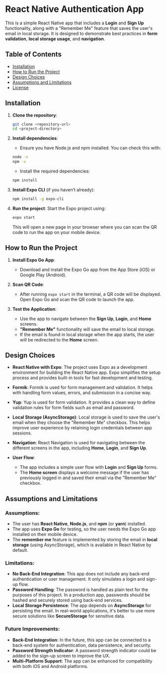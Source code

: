 # React Native Authentication App

This is a simple React Native app that includes a **Login** and **Sign Up** functionality, along with a "Remember Me" feature that saves the user's email in local storage. It is designed to demonstrate best practices in **form validation**, **local storage usage**, and **navigation**.

## Table of Contents

- [Installation](#installation)
- [How to Run the Project](#how-to-run-the-project)
- [Design Choices](#design-choices)
- [Assumptions and Limitations](#assumptions-and-limitations)
- [License](#license)

## Installation

1. **Clone the repository**:
    ```bash
    git clone <repository-url>
    cd <project-directory>
    ```

2. **Install dependencies**:
    - Ensure you have Node.js and npm installed. You can check this with:
    ```bash
    node -v
    npm -v
    ```
    - Install the required dependencies:
    ```bash
    npm install
    ```

3. **Install Expo CLI** (if you haven’t already):
    ```bash
    npm install -g expo-cli
    ```

4. **Run the project**:
    Start the Expo project using:
    ```bash
    expo start
    ```

    This will open a new page in your browser where you can scan the QR code to run the app on your mobile device.

## How to Run the Project

1. **Install Expo Go App**:
    - Download and install the Expo Go app from the App Store (iOS) or Google Play (Android).
   
2. **Scan QR Code**:
    - After running `expo start` in the terminal, a QR code will be displayed. Open Expo Go and scan the QR code to launch the app.

3. **Test the Application**:
    - Use the app to navigate between the **Sign Up**, **Login**, and **Home** screens.
    - **"Remember Me"** functionality will save the email to local storage.
    - If the email is found in local storage when the app starts, the user will be redirected to the **Home** screen.

## Design Choices

- **React Native with Expo**: The project uses Expo as a development environment for building the React Native app. Expo simplifies the setup process and provides built-in tools for fast development and testing.
  
- **Formik**: Formik is used for form management and validation. It helps with handling form values, errors, and submission in a concise way.

- **Yup**: Yup is used for form validation. It provides a clean way to define validation rules for form fields such as email and password.

- **Local Storage (AsyncStorage)**: Local storage is used to save the user's email when they choose the "Remember Me" checkbox. This helps improve user experience by retaining login credentials between app sessions.

- **Navigation**: React Navigation is used for navigating between the different screens in the app, including **Home**, **Login**, and **Sign Up**.

- **User Flow**: 
    - The app includes a simple user flow with **Login** and **Sign Up** forms.
    - The **Home screen** displays a welcome message if the user has previously logged in and saved their email via the "Remember Me" checkbox.

## Assumptions and Limitations

### Assumptions:
- The user has **React Native**, **Node.js**, and **npm** (or **yarn**) installed.
- The app uses **Expo Go** for testing, so the user needs the Expo Go app installed on their mobile device.
- The **remember me** feature is implemented by storing the email in **local storage** (using AsyncStorage), which is available in React Native by default.

### Limitations:
- **No Back-End Integration**: This app does not include any back-end authentication or user management. It only simulates a login and sign-up flow.
- **Password Handling**: The password is handled as plain text for the purposes of this project. In a production app, passwords should be hashed and securely stored using back-end services.
- **Local Storage Persistence**: The app depends on **AsyncStorage** for persisting the email. In real-world applications, it's better to use more secure solutions like **SecureStorage** for sensitive data.

### Future Improvements:
- **Back-End Integration**: In the future, this app can be connected to a back-end system for authentication, data persistence, and security.
- **Password Strength Indicator**: A password strength indicator could be added to the sign-up screen to improve the UX.
- **Multi-Platform Support**: The app can be enhanced for compatibility with both iOS and Android platforms.


